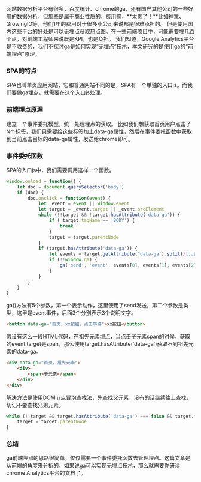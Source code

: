 网站数据分析平台有很多，百度统计、chrome的ga，还有国产其他公司的一些好用的数据分析，但那些是属于商业性质的，费用嘛，**太贵了！**比如神策、GrowingIO等，他们1年的费用对于很多小公司来说都是很难承担的。
但是使用国内这些平台的好处是可以无埋点获取热点图。在一些前端项目中，可能需要埋几百个点，对前端工程师来说既是KPI，也是负担。
我们知道，Google Analytics平台是不收费的，我们不探讨ga是如何实现“无埋点”技术，本文研究的是使用ga的“前端埋点”原理。
### SPA的特点
SPA也叫单页应用网站，它和普通网站不同的是，SPA有一个单独的入口js。而我们要做ga埋点，就需要在这个入口js处理。
### 前端埋点原理
建立一个事件委托模型，统一处理埋点的获取。
比如我们想获取首页用户点击了N个标签，我们只需要给这些标签加上data-ga属性，然后在事件委托函数中获取到当前点击目标的data-ga属性，发送给chrome即可。
### 事件委托函数
SPA的入口js中，我们需要调用这样一个函数。
```javascript
window.onload = function() {
    let doc = document.querySelector('body')
    if (doc) {
        doc.onclick = function(event) {
            let _event = event || window.event
            let target = _event.target || _event.srcElement
            while (!!target && !target.hasAttribute('data-ga')) {
                if ( target.tagName == 'BODY') {
                    break
                }
                target = target.parentNode
            }
            if (target.hasAttribute('data-ga')) {
                let events = target.getAttribute('data-ga').split(/[,，]/)
                if (!!window.ga) {
                    ga('send', 'event', events[0], events[1], events[2] || "")
                }
            }
        }
    }
}

```

ga()方法有5个参数，第一个表示动作，这里使用了send发送，第二个参数是类型，这里是event事件，后面3个分别表示3个说明文字。
```html
<button data-ga="首页，xx按钮，点击事件">xx按钮</button>
```
假设有这么一段HTML代码，在祖先元素埋点，当点击子元素span的时候，获取的event.target是span，那么使用target.hasAttribute('data-ga')获取不到祖先元素的data-ga。
```html
<div data-ga="首页，祖先元素">
    <div>
        <span>子元素</span>
    </div>
</div>
```
解决方法是使用DOM节点冒泡查找法，先查找父元素，没有的话继续往上查找，切记不要查找兄弟元素。
```javascript
while (!!target && target.hasAttribute('data-ga') === false && target.tagName !== 'body') {
    target = target.parentNode
}
```

### 总结
ga前端埋点的思路很简单，仅仅需要一个事件委托函数去管理埋点。这篇文章是从前端的角度来分析的，如果说ga可以实现无埋点技术，那么就需要你研读chrome Analytics平台的文档了。